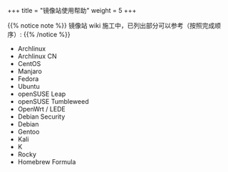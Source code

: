 +++
title = "镜像站使用帮助"
weight = 5
+++

{{% notice note %}}
镜像站 wiki 施工中，已列出部分可以参考（按照完成顺序）:
{{% /notice %}}

- Archlinux
- Archlinux CN
- CentOS
- Manjaro
- Fedora
- Ubuntu
- openSUSE Leap
- openSUSE Tumbleweed
- OpenWrt / LEDE
- Debian Security
- Debian
- Gentoo
- Kali
- K
- Rocky
- Homebrew Formula
